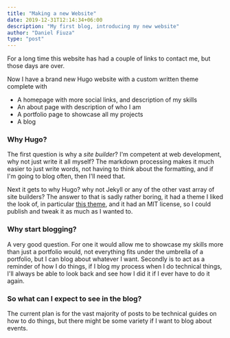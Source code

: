 ```yaml
---
title: "Making a new Website"
date: 2019-12-31T12:14:34+06:00
description: "My first blog, introducing my new website"
author: "Daniel Fiuza"
type: "post"
---
```


For a long time this website has had a couple of links to contact me, but those days are over.

Now I have a brand new Hugo website with a custom written theme complete with

- A homepage with more social links, and description of my skills
- An about page with description of who I am
- A portfolio page to showcase all my projects
- A blog

### Why Hugo?

The first question is why a _site builder_? I'm competent at web development, why not just write it all myself? The markdown processing makes it much easier to just write words, not having to think about the formatting, and if I'm going to blog often, then I'll need that.

Next it gets to why Hugo? why not Jekyll or any of the other vast array of site builders? The answer to that is sadly rather boring, it had a theme I liked the look of, in particular [this theme](https://github.com/themefisher/kross-hugo), and it had an MIT license, so I could publish and tweak it as much as I wanted to.

### Why start blogging?

A very good question. For one it would allow me to showcase my skills more than just a portfolio would, not everything fits under the umbrella of a portfolio, but I can blog about whatever I want. Secondly is to act as a reminder of how I do things, if I blog my process when I do technical things, I'll always be able to look back and see how I did it if I ever have to do it again.

### So what can I expect to see in the blog?

The current plan is for the vast majority of posts to be technical guides on how to do things, but there might be some variety if I want to blog about events.
